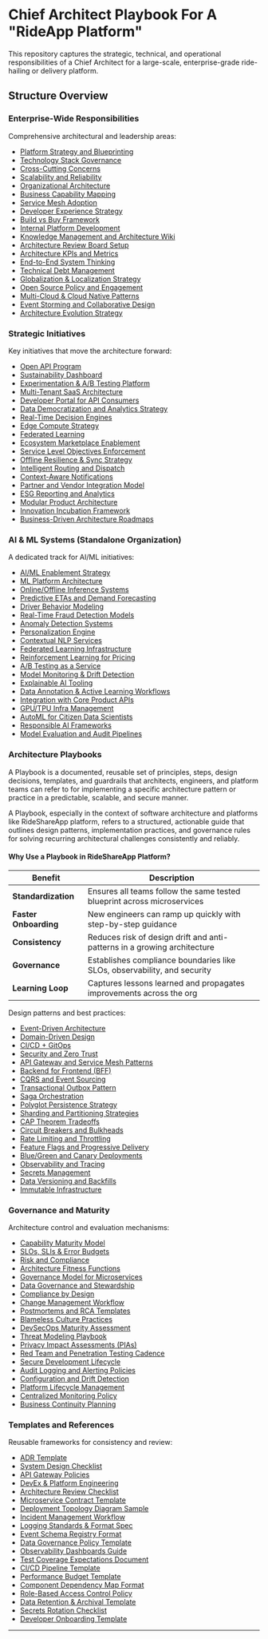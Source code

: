 # Chief Architect Playbook For A "RideApp Platform"

This repository captures the strategic, technical, and operational responsibilities of a Chief Architect for a large-scale, enterprise-grade ride-hailing or delivery platform.


## Structure Overview

### Enterprise-Wide Responsibilities
Comprehensive architectural and leadership areas:

- [Platform Strategy and Blueprinting](Enterprise-Wide-Responsibilities/Platform-Strategy-and-Blueprinting.md)
- [Technology Stack Governance](Enterprise-Wide-Responsibilities/Technology-Stack-Governance.md)
- [Cross-Cutting Concerns](Enterprise-Wide-Responsibilities/Cross-Cutting-Concerns.md)
- [Scalability and Reliability](Enterprise-Wide-Responsibilities/Scalability-and-Reliability.md)
- [Organizational Architecture](Enterprise-Wide-Responsibilities/Organizational-Architecture.md)
- [Business Capability Mapping](Enterprise-Wide-Responsibilities/Business-Capability-Mapping.md)
- [Service Mesh Adoption](Enterprise-Wide-Responsibilities/Service-Mesh-Adoption.md)
- [Developer Experience Strategy](Enterprise-Wide-Responsibilities/Developer-Experience-Strategy.md)
- [Build vs Buy Framework](Enterprise-Wide-Responsibilities/Build-vs-Buy-Framework.md)
- [Internal Platform Development](Enterprise-Wide-Responsibilities/Internal-Platform-Development.md)
- [Knowledge Management and Architecture Wiki](Enterprise-Wide-Responsibilities/Knowledge-Architecture-Wiki.md)
- [Architecture Review Board Setup](Enterprise-Wide-Responsibilities/Architecture-Review-Board.md)
- [Architecture KPIs and Metrics](Enterprise-Wide-Responsibilities/Architecture-KPIs-and-Metrics.md)
- [End-to-End System Thinking](Enterprise-Wide-Responsibilities/End-to-End-System-Thinking.md)
- [Technical Debt Management](Enterprise-Wide-Responsibilities/Technical-Debt-Management.md)
- [Globalization & Localization Strategy](Enterprise-Wide-Responsibilities/Globalization-and-Localization.md)
- [Open Source Policy and Engagement](Enterprise-Wide-Responsibilities/Open-Source-Policy.md)
- [Multi-Cloud & Cloud Native Patterns](Enterprise-Wide-Responsibilities/Multi-Cloud-and-Cloud-Native.md)
- [Event Storming and Collaborative Design](Enterprise-Wide-Responsibilities/Event-Storming.md)
- [Architecture Evolution Strategy](Enterprise-Wide-Responsibilities/Architecture-Evolution.md)

### Strategic Initiatives
Key initiatives that move the architecture forward:

- [Open API Program](Strategic-Initiatives/Open-API-Program.md)
- [Sustainability Dashboard](Strategic-Initiatives/Sustainability-Dashboard.md)
- [Experimentation & A/B Testing Platform](Strategic-Initiatives/Experimentation-and-A-B-Testing.md)
- [Multi-Tenant SaaS Architecture](Strategic-Initiatives/Multi-Tenant-SaaS.md)
- [Developer Portal for API Consumers](Strategic-Initiatives/Developer-Portal.md)
- [Data Democratization and Analytics Strategy](Strategic-Initiatives/Data-Democratization.md)
- [Real-Time Decision Engines](Strategic-Initiatives/Real-Time-Decision-Engines.md)
- [Edge Compute Strategy](Strategic-Initiatives/Edge-Compute-Strategy.md)
- [Federated Learning](Strategic-Initiatives/Federated-Learning.md)
- [Ecosystem Marketplace Enablement](Strategic-Initiatives/Ecosystem-Marketplace.md)
- [Service Level Objectives Enforcement](Strategic-Initiatives/SLO-Enforcement.md)
- [Offline Resilience & Sync Strategy](Strategic-Initiatives/Offline-Resilience.md)
- [Intelligent Routing and Dispatch](Strategic-Initiatives/Intelligent-Routing.md)
- [Context-Aware Notifications](Strategic-Initiatives/Context-Aware-Notifications.md)
- [Partner and Vendor Integration Model](Strategic-Initiatives/Partner-Integration-Model.md)
- [ESG Reporting and Analytics](Strategic-Initiatives/ESG-Analytics.md)
- [Modular Product Architecture](Strategic-Initiatives/Modular-Architecture.md)
- [Innovation Incubation Framework](Strategic-Initiatives/Innovation-Incubation.md)
- [Business-Driven Architecture Roadmaps](Strategic-Initiatives/Architecture-Roadmaps.md)

### AI & ML Systems (Standalone Organization)
A dedicated track for AI/ML initiatives:

- [AI/ML Enablement Strategy](AI-ML-Systems/AI-ML-Enablement-Strategy.md)
- [ML Platform Architecture](AI-ML-Systems/ML-Platform-Architecture.md)
- [Online/Offline Inference Systems](AI-ML-Systems/Online-Offline-Inference.md)
- [Predictive ETAs and Demand Forecasting](AI-ML-Systems/ETA-and-Demand-Forecasting.md)
- [Driver Behavior Modeling](AI-ML-Systems/Driver-Behavior-Modeling.md)
- [Real-Time Fraud Detection Models](AI-ML-Systems/Fraud-Detection.md)
- [Anomaly Detection Systems](AI-ML-Systems/Anomaly-Detection.md)
- [Personalization Engine](AI-ML-Systems/Personalization-Engine.md)
- [Contextual NLP Services](AI-ML-Systems/NLP-Services.md)
- [Federated Learning Infrastructure](AI-ML-Systems/Federated-Learning-Infrastructure.md)
- [Reinforcement Learning for Pricing](AI-ML-Systems/Reinforcement-Learning.md)
- [A/B Testing as a Service](AI-ML-Systems/AB-Testing-for-Models.md)
- [Model Monitoring & Drift Detection](AI-ML-Systems/Model-Monitoring.md)
- [Explainable AI Tooling](AI-ML-Systems/Explainable-AI.md)
- [Data Annotation & Active Learning Workflows](AI-ML-Systems/Active-Learning.md)
- [Integration with Core Product APIs](AI-ML-Systems/Core-Product-API-Integration.md)
- [GPU/TPU Infra Management](AI-ML-Systems/GPU-TPU-Infra.md)
- [AutoML for Citizen Data Scientists](AI-ML-Systems/AutoML.md)
- [Responsible AI Frameworks](AI-ML-Systems/Responsible-AI-Framework.md)
- [Model Evaluation and Audit Pipelines](AI-ML-Systems/Model-Evaluation.md)

### Architecture Playbooks

A Playbook is a documented, reusable set of principles, steps, design decisions, templates, and guardrails that architects, engineers, and platform teams can refer to for implementing a specific architecture pattern or practice in a predictable, scalable, and secure manner.

A Playbook, especially in the context of software architecture and platforms like RideShareApp platform, refers to a structured, actionable guide that outlines design patterns, implementation practices, and governance rules for solving recurring architectural challenges consistently and reliably.

#### Why Use a Playbook in RideShareApp Platform?

| Benefit               | Description                                                              |
| --------------------- | ------------------------------------------------------------------------ |
| **Standardization**   | Ensures all teams follow the same tested blueprint across microservices  |
| **Faster Onboarding** | New engineers can ramp up quickly with step-by-step guidance             |
| **Consistency**       | Reduces risk of design drift and anti-patterns in a growing architecture |
| **Governance**        | Establishes compliance boundaries like SLOs, observability, and security |
| **Learning Loop**     | Captures lessons learned and propagates improvements across the org      |


Design patterns and best practices:

- [Event-Driven Architecture](Architecture-Playbooks/Event-Driven-Architecture.md)
- [Domain-Driven Design](Architecture-Playbooks/Domain-Driven-Design.md)
- [CI/CD + GitOps](Architecture-Playbooks/CI-CD-GitOps.md)
- [Security and Zero Trust](Architecture-Playbooks/Security-and-Zero-Trust.md)
- [API Gateway and Service Mesh Patterns](Architecture-Playbooks/API-Gateway-and-Service-Mesh.md)
- [Backend for Frontend (BFF)](Architecture-Playbooks/BFF.md)
- [CQRS and Event Sourcing](Architecture-Playbooks/CQRS-and-Event-Sourcing.md)
- [Transactional Outbox Pattern](Architecture-Playbooks/Transactional-Outbox.md)
- [Saga Orchestration](Architecture-Playbooks/Saga-Orchestration.md)
- [Polyglot Persistence Strategy](Architecture-Playbooks/Polyglot-Persistence.md)
- [Sharding and Partitioning Strategies](Architecture-Playbooks/Sharding-and-Partitioning.md)
- [CAP Theorem Tradeoffs](Architecture-Playbooks/CAP-Theorem.md)
- [Circuit Breakers and Bulkheads](Architecture-Playbooks/Circuit-Breakers.md)
- [Rate Limiting and Throttling](Architecture-Playbooks/Rate-Limiting.md)
- [Feature Flags and Progressive Delivery](Architecture-Playbooks/Feature-Flags.md)
- [Blue/Green and Canary Deployments](Architecture-Playbooks/Blue-Green-Deployments.md)
- [Observability and Tracing](Architecture-Playbooks/Observability.md)
- [Secrets Management](Architecture-Playbooks/Secrets-Management.md)
- [Data Versioning and Backfills](Architecture-Playbooks/Data-Versioning.md)
- [Immutable Infrastructure](Architecture-Playbooks/Immutable-Infrastructure.md)

### Governance and Maturity
Architecture control and evaluation mechanisms:

- [Capability Maturity Model](Governance-and-Maturity/Capability-Maturity-Model.md)
- [SLOs, SLIs & Error Budgets](Governance-and-Maturity/SLOs-SLIs-Error-Budgets.md)
- [Risk and Compliance](Governance-and-Maturity/Risk-and-Compliance.md)
- [Architecture Fitness Functions](Governance-and-Maturity/Architecture-Fitness-Functions.md)
- [Governance Model for Microservices](Governance-and-Maturity/Microservices-Governance.md)
- [Data Governance and Stewardship](Governance-and-Maturity/Data-Governance.md)
- [Compliance by Design](Governance-and-Maturity/Compliance-by-Design.md)
- [Change Management Workflow](Governance-and-Maturity/Change-Management.md)
- [Postmortems and RCA Templates](Governance-and-Maturity/Postmortem-RCA.md)
- [Blameless Culture Practices](Governance-and-Maturity/Blameless-Culture.md)
- [DevSecOps Maturity Assessment](Governance-and-Maturity/DevSecOps-Maturity.md)
- [Threat Modeling Playbook](Governance-and-Maturity/Threat-Modeling.md)
- [Privacy Impact Assessments (PIAs)](Governance-and-Maturity/Privacy-Impact-Assessment.md)
- [Red Team and Penetration Testing Cadence](Governance-and-Maturity/Red-Team-Testing.md)
- [Secure Development Lifecycle](Governance-and-Maturity/Secure-Development-Lifecycle.md)
- [Audit Logging and Alerting Policies](Governance-and-Maturity/Audit-and-Alerting.md)
- [Configuration and Drift Detection](Governance-and-Maturity/Drift-Detection.md)
- [Platform Lifecycle Management](Governance-and-Maturity/Platform-Lifecycle.md)
- [Centralized Monitoring Policy](Governance-and-Maturity/Centralized-Monitoring.md)
- [Business Continuity Planning](Governance-and-Maturity/Business-Continuity.md)

### Templates and References
Reusable frameworks for consistency and review:

- [ADR Template](Templates-and-References/ADR-Template.md)
- [System Design Checklist](Templates-and-References/System-Design-Checklist.md)
- [API Gateway Policies](Templates-and-References/API-Gateway-Policies.md)
- [DevEx & Platform Engineering](Templates-and-References/DevEx-Platform-Engineering.md)
- [Architecture Review Checklist](Templates-and-References/Architecture-Review-Checklist.md)
- [Microservice Contract Template](Templates-and-References/Microservice-Contract.md)
- [Deployment Topology Diagram Sample](Templates-and-References/Deployment-Topology.md)
- [Incident Management Workflow](Templates-and-References/Incident-Workflow.md)
- [Logging Standards & Format Spec](Templates-and-References/Logging-Standards.md)
- [Event Schema Registry Format](Templates-and-References/Event-Schema-Registry.md)
- [Data Governance Policy Template](Templates-and-References/Data-Governance-Policy.md)
- [Observability Dashboards Guide](Templates-and-References/Observability-Dashboards.md)
- [Test Coverage Expectations Document](Templates-and-References/Test-Coverage-Expectations.md)
- [CI/CD Pipeline Template](Templates-and-References/CI-CD-Pipeline.md)
- [Performance Budget Template](Templates-and-References/Performance-Budget.md)
- [Component Dependency Map Format](Templates-and-References/Dependency-Map.md)
- [Role-Based Access Control Policy](Templates-and-References/RBAC-Policy.md)
- [Data Retention & Archival Template](Templates-and-References/Data-Retention.md)
- [Secrets Rotation Checklist](Templates-and-References/Secrets-Rotation.md)
- [Developer Onboarding Template](Templates-and-References/Developer-Onboarding.md)

---

